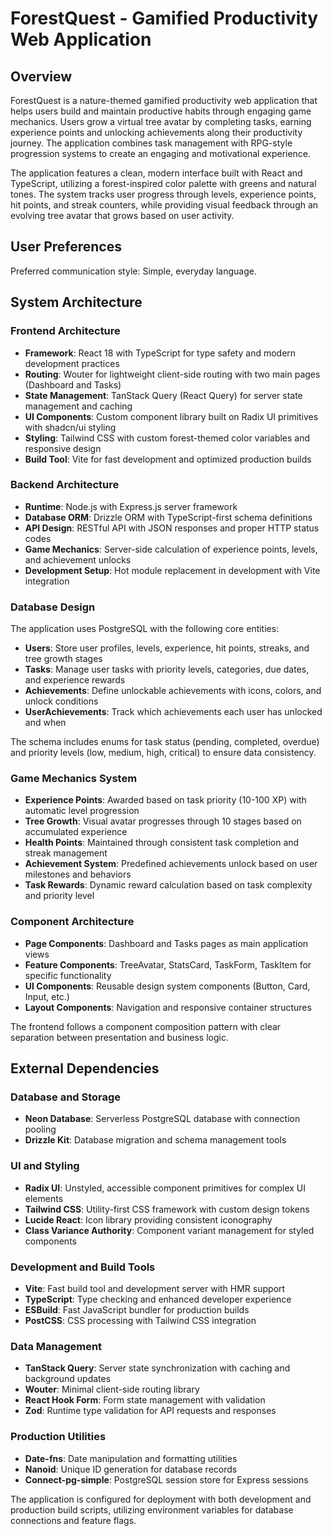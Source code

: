# ForestQuest - Gamified Productivity Web Application

## Overview

ForestQuest is a nature-themed gamified productivity web application that helps users build and maintain productive habits through engaging game mechanics. Users grow a virtual tree avatar by completing tasks, earning experience points and unlocking achievements along their productivity journey. The application combines task management with RPG-style progression systems to create an engaging and motivational experience.

The application features a clean, modern interface built with React and TypeScript, utilizing a forest-inspired color palette with greens and natural tones. The system tracks user progress through levels, experience points, hit points, and streak counters, while providing visual feedback through an evolving tree avatar that grows based on user activity.

## User Preferences

Preferred communication style: Simple, everyday language.

## System Architecture

### Frontend Architecture
- **Framework**: React 18 with TypeScript for type safety and modern development practices
- **Routing**: Wouter for lightweight client-side routing with two main pages (Dashboard and Tasks)
- **State Management**: TanStack Query (React Query) for server state management and caching
- **UI Components**: Custom component library built on Radix UI primitives with shadcn/ui styling
- **Styling**: Tailwind CSS with custom forest-themed color variables and responsive design
- **Build Tool**: Vite for fast development and optimized production builds

### Backend Architecture
- **Runtime**: Node.js with Express.js server framework
- **Database ORM**: Drizzle ORM with TypeScript-first schema definitions
- **API Design**: RESTful API with JSON responses and proper HTTP status codes
- **Game Mechanics**: Server-side calculation of experience points, levels, and achievement unlocks
- **Development Setup**: Hot module replacement in development with Vite integration

### Database Design
The application uses PostgreSQL with the following core entities:
- **Users**: Store user profiles, levels, experience, hit points, streaks, and tree growth stages
- **Tasks**: Manage user tasks with priority levels, categories, due dates, and experience rewards
- **Achievements**: Define unlockable achievements with icons, colors, and unlock conditions
- **UserAchievements**: Track which achievements each user has unlocked and when

The schema includes enums for task status (pending, completed, overdue) and priority levels (low, medium, high, critical) to ensure data consistency.

### Game Mechanics System
- **Experience Points**: Awarded based on task priority (10-100 XP) with automatic level progression
- **Tree Growth**: Visual avatar progresses through 10 stages based on accumulated experience
- **Health Points**: Maintained through consistent task completion and streak management
- **Achievement System**: Predefined achievements unlock based on user milestones and behaviors
- **Task Rewards**: Dynamic reward calculation based on task complexity and priority level

### Component Architecture
- **Page Components**: Dashboard and Tasks pages as main application views
- **Feature Components**: TreeAvatar, StatsCard, TaskForm, TaskItem for specific functionality
- **UI Components**: Reusable design system components (Button, Card, Input, etc.)
- **Layout Components**: Navigation and responsive container structures

The frontend follows a component composition pattern with clear separation between presentation and business logic.

## External Dependencies

### Database and Storage
- **Neon Database**: Serverless PostgreSQL database with connection pooling
- **Drizzle Kit**: Database migration and schema management tools

### UI and Styling
- **Radix UI**: Unstyled, accessible component primitives for complex UI elements
- **Tailwind CSS**: Utility-first CSS framework with custom design tokens
- **Lucide React**: Icon library providing consistent iconography
- **Class Variance Authority**: Component variant management for styled components

### Development and Build Tools
- **Vite**: Fast build tool and development server with HMR support
- **TypeScript**: Type checking and enhanced developer experience
- **ESBuild**: Fast JavaScript bundler for production builds
- **PostCSS**: CSS processing with Tailwind CSS integration

### Data Management
- **TanStack Query**: Server state synchronization with caching and background updates
- **Wouter**: Minimal client-side routing library
- **React Hook Form**: Form state management with validation
- **Zod**: Runtime type validation for API requests and responses

### Production Utilities
- **Date-fns**: Date manipulation and formatting utilities
- **Nanoid**: Unique ID generation for database records
- **Connect-pg-simple**: PostgreSQL session store for Express sessions

The application is configured for deployment with both development and production build scripts, utilizing environment variables for database connections and feature flags.